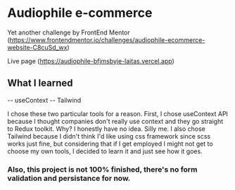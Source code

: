 # Audiophile e-commerce

Yet another challenge by FrontEnd Mentor (https://www.frontendmentor.io/challenges/audiophile-ecommerce-website-C8cuSd_wx)

Live page (https://audiophile-bfjmsbyje-laitas.vercel.app)

## What I learned

-- useContext
-- Tailwind 

I chose these two particular tools for a reason. First, I chose useContext API because I thought companies don't really use context and they go straight to Redux toolkit. Why? I honestly have no idea. Silly me. I also chose Tailwind because I didn't think I'd like using css framework since scss works just fine, but considering that if I get employed I might not get to choose my own tools, I decided to learn it and just see how it goes. 

### Also, this project is not 100% finished, there's no form validation and persistance for now.
